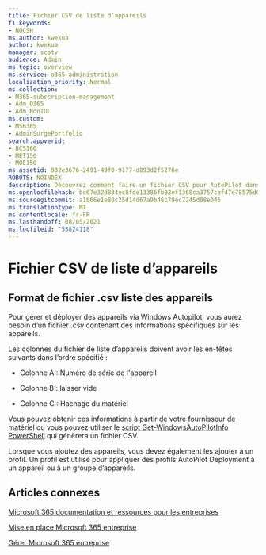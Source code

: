 ```yaml
---
title: Fichier CSV de liste d’appareils
f1.keywords:
- NOCSH
ms.author: kwekua
author: kwekua
manager: scotv
audience: Admin
ms.topic: overview
ms.service: o365-administration
localization_priority: Normal
ms.collection:
- M365-subscription-management
- Adm_O365
- Adm_NonTOC
ms.custom:
- MSB365
- AdminSurgePortfolio
search.appverid:
- BCS160
- MET150
- MOE150
ms.assetid: 932e3676-2491-49f0-9177-d893d2f5276e
ROBOTS: NOINDEX
description: Découvrez comment faire un fichier CSV pour AutoPilot dans Microsoft 365 entreprise.
ms.openlocfilehash: bc67e32d834ec8fde13386fb02ef1368ca3757cef47e78575d00a3e3d2fc6db3
ms.sourcegitcommit: a1b66e1e80c25d14d67a9b46c79ec7245d88e045
ms.translationtype: MT
ms.contentlocale: fr-FR
ms.lasthandoff: 08/05/2021
ms.locfileid: "53824118"
---
```

# <a name="device-list-csv-file"></a>Fichier CSV de liste d’appareils

## <a name="device-list-csv-file-format"></a>Format de fichier .csv liste des appareils

Pour gérer et déployer des appareils via Windows Autopilot, vous aurez besoin d’un fichier .csv contenant des informations spécifiques sur les appareils.
  
Les colonnes du fichier de liste d’appareils doivent avoir les en-têtes suivants dans l’ordre spécifié :
  
- Colonne A : Numéro de série de l'appareil

- Colonne B : laisser vide

- Colonne C : Hachage du matériel

Vous pouvez obtenir ces informations à partir de votre fournisseur de matériel ou vous pouvez utiliser le [script Get-WindowsAutoPilotInfo PowerShell](https://www.powershellgallery.com/packages/Get-WindowsAutoPilotInfo) qui génèrera un fichier CSV. 

Lorsque vous ajoutez des appareils, vous devez également les ajouter à un profil. Un profil est utilisé pour appliquer des profils AutoPilot Deployment à un appareil ou à un groupe d’appareils.
  
## <a name="related-articles"></a>Articles connexes

[Microsoft 365 documentation et ressources pour les entreprises](../../business/index.yml)
  
[Mise en place Microsoft 365 entreprise](../../business/microsoft-365-business-overview.md)
  
[Gérer Microsoft 365 entreprise](../../business/manage.md)
